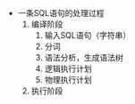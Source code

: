 - 一条SQL语句的处理过程
    1. 编译阶段
        1. 输入SQL语句（字符串）
        2. 分词
        3. 语法分析，生成语法树
        4. 逻辑执行计划
        5. 物理执行计划
    2. 执行阶段
    